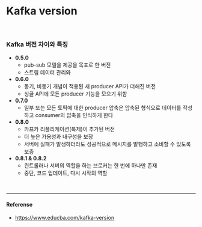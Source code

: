 # Kafka version
<br>

### Kafka 버전 차이와 특징
- **0.5.0**
    - pub-sub 모델을 제공을 목표로 한 버전
    - 스트림 데이터 관리와 
- **0.6.0**
    - 동기, 비동기 개념이 적용된 새 producer API가 더해진 버전
    - 싱글 API에 모든 producer 기능을 모으기 위함
- **0.7.0**
    - 일부 또는 모든 토픽에 대한 producer 압축은 압축된 형식으로 데이터를 작성하고 consumer의 압축을 인식하게 한다
- **0.8.0**
    - 카프카 리플리케이션(복제)이 추가된 버전
    - 더 높은 가용성과 내구성을 보장
    - 서버에 실패가 발생하더라도 성공적으로 메시지를 발행하고 소비할 수 있도록 보증
- **0.8.1 & 0.8.2**
    - 컨트롤러나 서버의 역할을 하는 브로커는 한 번에 하나만 존재
    - 중단, 코드 업데이트, 다시 시작의 역할

<br>

---
#### Referense
- https://www.educba.com/kafka-version